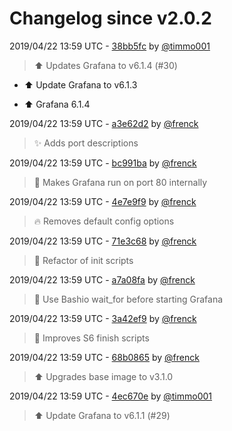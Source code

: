# Changelog since v2.0.2

2019/04/22 13:59 UTC - [38bb5fc](https://github.com/hassio-addons/addon-grafana/commit/38bb5fc1601b4278b2e1d23f77900859fb55b212) by [@timmo001](https://github.com/timmo001)
> :arrow_up: Updates Grafana to v6.1.4 (#30)

* :arrow_up: Update Grafana to v6.1.3

* :arrow_up: Grafana 6.1.4 

2019/04/22 13:59 UTC - [a3e62d2](https://github.com/hassio-addons/addon-grafana/commit/a3e62d255d7c988b66eae3dee288b77bbd91c559) by [@frenck](https://github.com/frenck)
> :sparkles: Adds port descriptions 

2019/04/22 13:59 UTC - [bc991ba](https://github.com/hassio-addons/addon-grafana/commit/bc991bab01c9a396104754deaf2229b43838efec) by [@frenck](https://github.com/frenck)
> :hammer: Makes Grafana run on port 80 internally 

2019/04/22 13:59 UTC - [4e7e9f9](https://github.com/hassio-addons/addon-grafana/commit/4e7e9f9e6bf25a2ffb27ccb2d59414ed158aef12) by [@frenck](https://github.com/frenck)
> :fire: Removes default config options 

2019/04/22 13:59 UTC - [71e3c68](https://github.com/hassio-addons/addon-grafana/commit/71e3c6879c113cc971002a2689ea04ec0c27b84e) by [@frenck](https://github.com/frenck)
> :hammer: Refactor of init scripts 

2019/04/22 13:59 UTC - [a7a08fa](https://github.com/hassio-addons/addon-grafana/commit/a7a08fa4a6bebfa50ee32773fea1f7ffc59821da) by [@frenck](https://github.com/frenck)
> :hammer: Use Bashio wait_for before starting Grafana 

2019/04/22 13:59 UTC - [3a42ef9](https://github.com/hassio-addons/addon-grafana/commit/3a42ef97ba5c6309217cca0ac3376f62a593aff7) by [@frenck](https://github.com/frenck)
> :hammer: Improves S6 finish scripts 

2019/04/22 13:59 UTC - [68b0865](https://github.com/hassio-addons/addon-grafana/commit/68b086546229d4e48560f3f5a92d20e601549c4a) by [@frenck](https://github.com/frenck)
> :arrow_up: Upgrades base image to v3.1.0 

2019/04/22 13:59 UTC - [4ec670e](https://github.com/hassio-addons/addon-grafana/commit/4ec670e2802d5b10c1bf5e2f3d9b5fca3545900a) by [@timmo001](https://github.com/timmo001)
> :arrow_up: Update Grafana to v6.1.1 (#29) 

